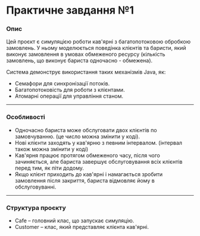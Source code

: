 # Практичне завдання №1

### Опис
Цей проєкт є симуляцією роботи кав'ярні з багатопотоковою обробкою замовлень. У ньому моделюється поведінка клієнтів та баристи, який виконує замовлення в умовах обмеженого ресурсу (кількість замовлень, що виконує бариста одночасно - обмежена). 

Система демонструє використання таких механізмів Java, як:
- Семафори для синхронізації потоків.
- Багатопотоковість для роботи з клієнтами.
- Атомарні операції для управління станом.

---

### Особливості
- Одночасно бариста може обслуговати двох клієнтів по замовчуванню. (це число можна змінити у коді).
- Нові клієнти заходять у кав'ярню з певним інтервалом. (інтервал також можна змінити у коді)
- Кав'ярня працює протягом обмеженого часу, після чого зачиняється, але бариста завершує обслуговування всіх клієнтів перед тим, як піти додому.
- Якщо клієнт приходить до кав'ярні і намагається зробити замовлення після закриття, бариста відмовляє йому в обслуговуванні.

---

### Структура проєкту
- Cafe – головний клас, що запускає симуляцію.
- Customer – клас, який представляє клієнта кав'ярні.
